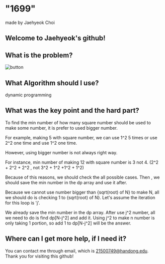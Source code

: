 
# "1699"

made by Jaehyeok Choi

## Welcome to Jaehyeok's github!

## What is the problem?

![button](https://github.com/Choi-JaeHyeok-21500749/1699/blob/main/1699_pro.JPG)

## What Algorithm should I use?

dynamic programming

## What was the key point and the hard part?

To find the min number of how many square number should be used to make some number, it is prefer to used bigger number.

For example, making 5 with square number, we can use 1^2 5 times or use 2^2 one time and use 1^2 one time.

However, using bigger number is not always right way. 

For instance, min number of making 12 with square number is 3 not 4.
(2^2 + 2^2 + 2^2 , not 3^2 + 1^2 +1^2 + 1^2)

Because of this reasons, we should check the all possible cases. Then , we should save the min number in the dp array and use it after.

Because we cannot use number bigger than {sqrt(root) of N} to make N, all we should do is checking 1 to {sqrt(root) of N}.
Let's assume the iteration for this loop is 'j'.

We already save the min number in the dp array. After use j^2 number, all we need to do is find dp[N-j^2] and add it.
Using j^2 to make n number is only taking 1 portion, so add 1 to dp[N-j^2] will be the answer.

## Where can I get more help, if I need it?

You can contact me through email, which is 21500749@handong.edu.
Thank you for visiting this github!

